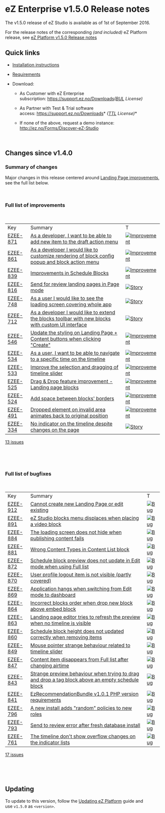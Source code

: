 # eZ Enterprise v1.5.0 Release notes


The v1.5.0 release of eZ Studio is available as of 1st of September 2016.

For the release notes of the corresponding *(and included)* eZ Platform release, see [eZ Platform v1.5.0 Release notes](../releases/ez_platform_v1.5.0_release_notes.md)

## Quick links

-   [Installation instructions](../getting_started/install_ez_platform.md)
-   [Requirements](../getting_started/requirements_and_system_configuration.md)
-   Download:

    -   As Customer with eZ Enterprise subscription: <https://support.ez.no/Downloads>*([BUL](http://ez.no/About-our-Software/Licenses-and-agreements/eZ-Business-Use-License-Agreement-eZ-BUL-Version-2.1?return=/About-our-Software/Licenses-and-agreements/eZ-Business-Use-License-Agreement-eZ-BUL-Version-2.1?processed=1457699707&return=%2FAbout-our-Software%2FLicenses-and-agreements%2FeZ-Business-Use-License-Agreement-eZ-BUL-Version-2.1?return=%2FAbout-our-Software%2FLicenses-and-agreements%2FeZ-Business-Use-License-Agreement-eZ-BUL-Version-2.1) License)*

    -   As Partner with Test & Trial software access: <https://support.ez.no/Downloads>* *([TTL](http://ez.no/About-our-Software/Licenses-and-agreements/eZ-Trial-and-Test-License-Agreement-eZ-TTL-v2.0) License)**

    -   If none of the above, request a demo instance: <http://ez.no/Forms/Discover-eZ-Studio>

 

## Changes since v1.4.0

### Summary of changes

Major changes in this release centered around [Landing Page improvements](https://jira.ez.no/browse/EZS-511), see the full list below.

 

### Full list of improvements

 

|                                                              |                                                                                                                                                       |                                                                                                                                |
|--------------------------------------------------------------|-------------------------------------------------------------------------------------------------------------------------------------------------------|--------------------------------------------------------------------------------------------------------------------------------|
| Key                                                          | Summary                                                                                                                                               | T                                                                                                                              |
| [EZEE-871](https://jira.ez.no/browse/EZEE-871?src=confmacro) | [As a developer, I want to be able to add new item to the draft action menu](https://jira.ez.no/browse/EZEE-871?src=confmacro)                        | [![Improvement](https://jira.ez.no/images/icons/issuetypes/improvement.png)](https://jira.ez.no/browse/EZEE-871?src=confmacro) |
| [EZEE-861](https://jira.ez.no/browse/EZEE-861?src=confmacro) | [As a developer I would like to customize rendering of block config popup and block action menu](https://jira.ez.no/browse/EZEE-861?src=confmacro)    | [![Improvement](https://jira.ez.no/images/icons/issuetypes/improvement.png)](https://jira.ez.no/browse/EZEE-861?src=confmacro) |
| [EZEE-839](https://jira.ez.no/browse/EZEE-839?src=confmacro) | [Improvements in Schedule Blocks](https://jira.ez.no/browse/EZEE-839?src=confmacro)                                                                   | [![Improvement](https://jira.ez.no/images/icons/issuetypes/improvement.png)](https://jira.ez.no/browse/EZEE-839?src=confmacro) |
| [EZEE-816](https://jira.ez.no/browse/EZEE-816?src=confmacro) | [Send for review landing pages in Page mode](https://jira.ez.no/browse/EZEE-816?src=confmacro)                                                        | [![Story](https://jira.ez.no/images/icons/issuetypes/story.png)](https://jira.ez.no/browse/EZEE-816?src=confmacro)             |
| [EZEE-748](https://jira.ez.no/browse/EZEE-748?src=confmacro) | [As a user I would like to see the loading screen covering whole app](https://jira.ez.no/browse/EZEE-748?src=confmacro)                               | [![Story](https://jira.ez.no/images/icons/issuetypes/story.png)](https://jira.ez.no/browse/EZEE-748?src=confmacro)             |
| [EZEE-712](https://jira.ez.no/browse/EZEE-712?src=confmacro) | [As a developer I would like to extend the blocks toolbar with new blocks with custom UI interface](https://jira.ez.no/browse/EZEE-712?src=confmacro) | [![Story](https://jira.ez.no/images/icons/issuetypes/story.png)](https://jira.ez.no/browse/EZEE-712?src=confmacro)             |
| [EZEE-546](https://jira.ez.no/browse/EZEE-546?src=confmacro) | [Update the styling on Landing Page + Content buttons when clicking "Create"](https://jira.ez.no/browse/EZEE-546?src=confmacro)                       | [![Improvement](https://jira.ez.no/images/icons/issuetypes/improvement.png)](https://jira.ez.no/browse/EZEE-546?src=confmacro) |
| [EZEE-534](https://jira.ez.no/browse/EZEE-534?src=confmacro) | [As a user, I want to be able to navigate to a specific time on the timeline](https://jira.ez.no/browse/EZEE-534?src=confmacro)                       | [![Improvement](https://jira.ez.no/images/icons/issuetypes/improvement.png)](https://jira.ez.no/browse/EZEE-534?src=confmacro) |
| [EZEE-533](https://jira.ez.no/browse/EZEE-533?src=confmacro) | [Improve the selection and dragging of timeline slider](https://jira.ez.no/browse/EZEE-533?src=confmacro)                                             | [![Improvement](https://jira.ez.no/images/icons/issuetypes/improvement.png)](https://jira.ez.no/browse/EZEE-533?src=confmacro) |
| [EZEE-525](https://jira.ez.no/browse/EZEE-525?src=confmacro) | [Drag & Drop feature improvement - Landing page blocks](https://jira.ez.no/browse/EZEE-525?src=confmacro)                                             | [![Improvement](https://jira.ez.no/images/icons/issuetypes/improvement.png)](https://jira.ez.no/browse/EZEE-525?src=confmacro) |
| [EZEE-524](https://jira.ez.no/browse/EZEE-524?src=confmacro) | [Add space between blocks' borders](https://jira.ez.no/browse/EZEE-524?src=confmacro)                                                                 | [![Improvement](https://jira.ez.no/images/icons/issuetypes/improvement.png)](https://jira.ez.no/browse/EZEE-524?src=confmacro) |
| [EZEE-491](https://jira.ez.no/browse/EZEE-491?src=confmacro) | [Dropped element on invalid area animates back to original position](https://jira.ez.no/browse/EZEE-491?src=confmacro)                                | [![Improvement](https://jira.ez.no/images/icons/issuetypes/improvement.png)](https://jira.ez.no/browse/EZEE-491?src=confmacro) |
| [EZEE-334](https://jira.ez.no/browse/EZEE-334?src=confmacro) | [No indicator on the timeline despite changes on the page](https://jira.ez.no/browse/EZEE-334?src=confmacro)                                          | [![Story](https://jira.ez.no/images/icons/issuetypes/story.png)](https://jira.ez.no/browse/EZEE-334?src=confmacro)             |

 [13 issues](https://jira.ez.no/secure/IssueNavigator.jspa?reset=true&jqlQuery=key+in+%28EZS-871%2C+EZS-524%2C+EZS-546%2C+EZS-748%2C+EZS-861%2C+EZS-334%2C+EZS-712%2C+EZS-491%2C+EZS-525%2C+EZS-533%2C+EZS-534%2C+EZS-816%2C+EZS-839%29++&src=confmacro "View all matching issues in JIRA.")

 

 

### Full list of bugfixes

 

|                                                              |                                                                                                                                                      |                                                                                                                |
|--------------------------------------------------------------|------------------------------------------------------------------------------------------------------------------------------------------------------|----------------------------------------------------------------------------------------------------------------|
| Key                                                          | Summary                                                                                                                                              | T                                                                                                              |
| [EZEE-912](https://jira.ez.no/browse/EZEE-912?src=confmacro) | [Cannot create new Landing Page or edit existing](https://jira.ez.no/browse/EZEE-912?src=confmacro)                                                  | [![Bug](https://jira.ez.no/images/icons/issuetypes/bug.png)](https://jira.ez.no/browse/EZEE-912?src=confmacro) |
| [EZEE-891](https://jira.ez.no/browse/EZEE-891?src=confmacro) | [eZ Studio blocks menu displaces when placing a video block](https://jira.ez.no/browse/EZEE-891?src=confmacro)                                       | [![Bug](https://jira.ez.no/images/icons/issuetypes/bug.png)](https://jira.ez.no/browse/EZEE-891?src=confmacro) |
| [EZEE-884](https://jira.ez.no/browse/EZEE-884?src=confmacro) | [The loading screen does not hide when publishing content fails](https://jira.ez.no/browse/EZEE-884?src=confmacro)                                   | [![Bug](https://jira.ez.no/images/icons/issuetypes/bug.png)](https://jira.ez.no/browse/EZEE-884?src=confmacro) |
| [EZEE-881](https://jira.ez.no/browse/EZEE-881?src=confmacro) | [Wrong Content Types in Content List block](https://jira.ez.no/browse/EZEE-881?src=confmacro)                                                        | [![Bug](https://jira.ez.no/images/icons/issuetypes/bug.png)](https://jira.ez.no/browse/EZEE-881?src=confmacro) |
| [EZEE-872](https://jira.ez.no/browse/EZEE-872?src=confmacro) | [Schedule block preview does not update in Edit mode when using Full list](https://jira.ez.no/browse/EZEE-872?src=confmacro)                         | [![Bug](https://jira.ez.no/images/icons/issuetypes/bug.png)](https://jira.ez.no/browse/EZEE-872?src=confmacro) |
| [EZEE-870](https://jira.ez.no/browse/EZEE-870?src=confmacro) | [User profile logout item is not visible (partly covered)](https://jira.ez.no/browse/EZEE-870?src=confmacro)                                         | [![Bug](https://jira.ez.no/images/icons/issuetypes/bug.png)](https://jira.ez.no/browse/EZEE-870?src=confmacro) |
| [EZEE-869](https://jira.ez.no/browse/EZEE-869?src=confmacro) | [Application hangs when switching from Edit mode to dashboard](https://jira.ez.no/browse/EZEE-869?src=confmacro)                                     | [![Bug](https://jira.ez.no/images/icons/issuetypes/bug.png)](https://jira.ez.no/browse/EZEE-869?src=confmacro) |
| [EZEE-864](https://jira.ez.no/browse/EZEE-864?src=confmacro) | [Incorrect blocks order when drop new block above embed block](https://jira.ez.no/browse/EZEE-864?src=confmacro)                                     | [![Bug](https://jira.ez.no/images/icons/issuetypes/bug.png)](https://jira.ez.no/browse/EZEE-864?src=confmacro) |
| [EZEE-863](https://jira.ez.no/browse/EZEE-863?src=confmacro) | [Landing page editor tries to refresh the preview when no timeline is visible](https://jira.ez.no/browse/EZEE-863?src=confmacro)                     | [![Bug](https://jira.ez.no/images/icons/issuetypes/bug.png)](https://jira.ez.no/browse/EZEE-863?src=confmacro) |
| [EZEE-860](https://jira.ez.no/browse/EZEE-860?src=confmacro) | [Schedule block height does not updated correctly when removing items](https://jira.ez.no/browse/EZEE-860?src=confmacro)                             | [![Bug](https://jira.ez.no/images/icons/issuetypes/bug.png)](https://jira.ez.no/browse/EZEE-860?src=confmacro) |
| [EZEE-849](https://jira.ez.no/browse/EZEE-849?src=confmacro) | [Mouse pointer strange behaviour related to timeline slider](https://jira.ez.no/browse/EZEE-849?src=confmacro)                                       | [![Bug](https://jira.ez.no/images/icons/issuetypes/bug.png)](https://jira.ez.no/browse/EZEE-849?src=confmacro) |
| [EZEE-847](https://jira.ez.no/browse/EZEE-847?src=confmacro) | [Content item disappears from Full list after changing airtime](https://jira.ez.no/browse/EZEE-847?src=confmacro)                                    | [![Bug](https://jira.ez.no/images/icons/issuetypes/bug.png)](https://jira.ez.no/browse/EZEE-847?src=confmacro) |
| [EZEE-843](https://jira.ez.no/browse/EZEE-843?src=confmacro) | [Strange preview behaviour when trying to drag and drop a tag block above an empty schedule block](https://jira.ez.no/browse/EZEE-843?src=confmacro) | [![Bug](https://jira.ez.no/images/icons/issuetypes/bug.png)](https://jira.ez.no/browse/EZEE-843?src=confmacro) |
| [EZEE-841](https://jira.ez.no/browse/EZEE-841?src=confmacro) | [EzRecommendationBundle v1.0.1 PHP version requirements](https://jira.ez.no/browse/EZEE-841?src=confmacro)                                           | [![Bug](https://jira.ez.no/images/icons/issuetypes/bug.png)](https://jira.ez.no/browse/EZEE-841?src=confmacro) |
| [EZEE-796](https://jira.ez.no/browse/EZEE-796?src=confmacro) | [A new install adds "random" policies to new roles](https://jira.ez.no/browse/EZEE-796?src=confmacro)                                                | [![Bug](https://jira.ez.no/images/icons/issuetypes/bug.png)](https://jira.ez.no/browse/EZEE-796?src=confmacro) |
| [EZEE-793](https://jira.ez.no/browse/EZEE-793?src=confmacro) | [Send to review error after fresh database install](https://jira.ez.no/browse/EZEE-793?src=confmacro)                                                | [![Bug](https://jira.ez.no/images/icons/issuetypes/bug.png)](https://jira.ez.no/browse/EZEE-793?src=confmacro) |
| [EZEE-761](https://jira.ez.no/browse/EZEE-761?src=confmacro) | [The timeline don't show overflow changes on the indicator lists](https://jira.ez.no/browse/EZEE-761?src=confmacro)                                  | [![Bug](https://jira.ez.no/images/icons/issuetypes/bug.png)](https://jira.ez.no/browse/EZEE-761?src=confmacro) |

 [17 issues](https://jira.ez.no/secure/IssueNavigator.jspa?reset=true&jqlQuery=key+in+%28EZS-796%2C+EZS-849%2C+EZS-870%2C+EZS-872%2C+EZS-869%2C+EZS-864%2C+EZS-860%2C+EZS-843%2C+EZS-841%2C+EZS-761%2C+EZS-881%2C+EZS-793%2C+EZS-891%2C+EZS-863%2C+EZS-847%2C+EZS-884%2C+EZS-912%29+++++&src=confmacro "View all matching issues in JIRA.")

 

 

## Updating

To update to this version, follow the [Updating eZ Platform](../releases/updating_ez_platform.md) guide and use `v1.5.0` as `<version>`.
